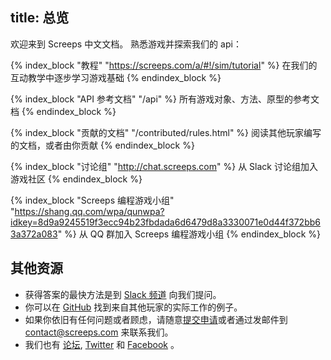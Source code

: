 title: 总览
---
欢迎来到 Screeps 中文文档。 熟悉游戏并探索我们的 api：

{% index_block "教程" "https://screeps.com/a/#!/sim/tutorial" %}
在我们的互动教学中逐步学习游戏基础
{% endindex_block %} 

{% index_block "API 参考文档" "/api" %}
所有游戏对象、方法、原型的参考文档
{% endindex_block %} 

{% index_block "贡献的文档" "/contributed/rules.html" %}
阅读其他玩家编写的文档，或者由你贡献
{% endindex_block %}  

{% index_block "讨论组" "http://chat.screeps.com" %}
从 Slack 讨论组加入游戏社区
{% endindex_block %}

{% index_block "Screeps 编程游戏小组" "https://shang.qq.com/wpa/qunwpa?idkey=8d9a9245519f3ecc94b23fbdada6d6479d8a3330071e0d44f372bb63a372a083" %}
从 QQ 群加入 Screeps 编程游戏小组
{% endindex_block %}

## 其他资源

* 获得答案的最快方法是到 [Slack 频道](http://chat.screeps.com) 向我们提问。
* 你可以在 [GitHub](https://github.com/search?o=desc&p=1&q=screeps&s=updated&type=Repositories) 找到来自其他玩家的实际工作的例子。
* 如果你依旧有任何问题或者顾虑，请随意[提交申请](http://support.screeps.com/hc/en-us/requests/new)或者通过发邮件到 [contact@screeps.com](mailto:contact.screeps.com) 来联系我们。
* 我们也有 [论坛](http://support.screeps.com/hc/communities/public/topics), [Twitter](https://twitter.com/ScreepsGame) 和 [Facebook](https://facebook.com/ScreepsGame) 。

